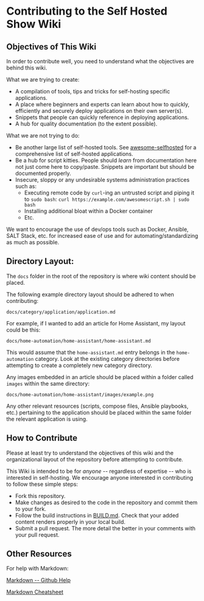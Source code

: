 # Contributing to the Self Hosted Show Wiki


## Objectives of This Wiki

In order to contribute well, you need to understand what the objectives are behind this wiki.

What we are trying to create:
- A compilation of tools, tips and tricks for self-hosting specific applications.
- A place where beginners and experts can learn about how to quickly, efficiently and securely deploy applications on their own server(s).
- Snippets that people can quickly reference in deploying applications.
- A hub for quality documentation (to the extent possible).

What we are not trying to do:
- Be another large list of self-hosted tools. See [awesome-selfhosted](https://github.com/awesome-selfhosted/awesome-selfhosted) for a comprehensive list of self-hosted applications.
- Be a hub for script kitties. People should _learn_ from documentation here not just come here to copy/paste. Snippets are important but should be documented properly.
- Insecure, sloppy or any undesirable systems administration practices such as:
  - Executing remote code by `curl`-ing an untrusted script and piping it to `sudo bash`: `curl https://example.com/awesomescript.sh | sudo bash`
  - Installing additional bloat within a Docker container
  - Etc.


We want to encourage the use of dev/ops tools such as Docker, Ansible, SALT Stack, etc. for increased ease of use and for automating/standardizing as much as possible.


## Directory Layout:

The `docs` folder in the root of the repository is where wiki content should be placed.

The following example directory layout should be adhered to when contributing:

`docs/category/application/application.md`


For example, if I wanted to add an article for Home Assistant, my layout could be this:

`docs/home-automation/home-assistant/home-assistant.md`

This would assume that the `home-assistant.md` entry belongs in the `home-automation` category. Look at the existing category directories before attempting to create a completely new category directory.


Any images embedded in an article should be placed within a folder called `images` within the same directory:

`docs/home-automation/home-assistant/images/example.png`


Any other relevant resources (scripts, compose files, Ansible playbooks, etc.) pertaining to the application should be placed within the same folder the relevant application is using.


## How to Contribute

Please at least try to understand the objectives of this wiki and the organizational layout of the repository before attempting to contribute. 

This Wiki is intended to be for _anyone_ -- regardless of expertise -- who is interested in self-hosting. We encourage anyone interested in contributing to follow these simple steps:

- Fork this repository.
- Make changes as desired to the code in the repository and commit them to your fork.
- Follow the build instructions in [BUILD.md](BUILD.md). Check that your added content renders properly in your local build.
- Submit a pull request. The more detail the better in your comments with your pull request.


## Other Resources

For help with Markdown:

[Markdown -- Github Help](https://help.github.com/en/github/writing-on-github)

[Markdown Cheatsheet](https://github.com/adam-p/markdown-here/wiki/Markdown-Cheatsheet)
